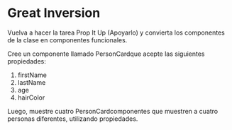 # Great Inversion

Vuelva a hacer la tarea Prop It Up (Apoyarlo) y convierta los componentes de la clase en componentes funcionales.

Cree un componente llamado PersonCardque acepte las siguientes propiedades: 

1. firstName
2. lastName
3. age
4. hairColor

Luego, muestre cuatro PersonCardcomponentes que muestren a cuatro personas diferentes, utilizando propiedades.